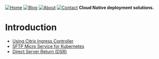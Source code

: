 [![Home](https://travis-ci.com/janraj/citrix-k8s-node-controller.svg?token=GfEuWKxn7TJJesWboygR&branch=master)](https://chorusio.github.io/NetworkSolutionArchitect/controller/index.html)
[![Blog](https://codecov.io/gh/janraj/citrix-k8s-node-controller/branch/master/graph/badge.svg?token=9c5R8ukQGY)](https://chorusio.github.io/NetworkSolutionArchitect/controller/controller/)
[![About](https://img.shields.io/badge/License-Apache%202.0-blue.svg)](dsr/README.md)
[![Contact](https://goreportcard.com/badge/github.com/janraj/citrix-k8s-node-controller)](https://goreportcard.com/report/github.com/janraj/citrix-k8s-node-controller)
**Cloud Native deployment solutions.** 
# Introduction
+ [Using Citrix Ingress Controller](controller/README.md)
+ [SFTP Micro Service for Kubernetes](sftp/README.md)
+ [Direct Server Return (DSR)](dsr/README.md)

